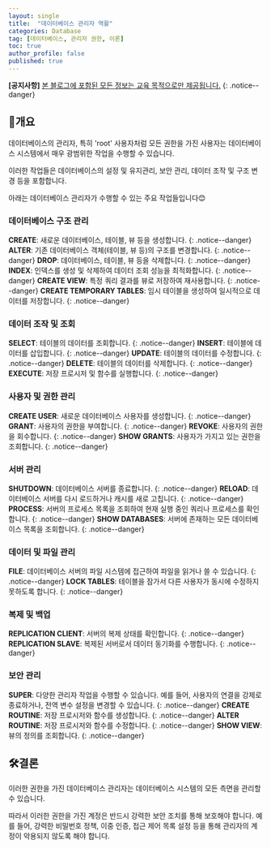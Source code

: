 ```yaml
---
layout: single
title:  "데이터베이스 관리자 역활"
categories: Database
tag: [데이터베이스, 관리자 권한, 이론]
toc: true
author_profile: false
published: true
---
```

**[공지사항]** [본 블로그에 포함된 모든 정보는 교육 목적으로만 제공됩니다.](https://weoooo.github.io/notice/notice/)
{: .notice--danger}

## 📖개요

데이터베이스의 관리자, 특히 'root' 사용자처럼 모든 권한을 가진 사용자는 데이터베이스 시스템에서 매우 광범위한 작업을 수행할 수 있습니다. 

이러한 작업들은 데이터베이스의 설정 및 유지관리, 보안 관리, 데이터 조작 및 구조 변경 등을 포함합니다. 

아래는 데이터베이스 관리자가 수행할 수 있는 주요 작업들입니다😊

### 데이터베이스 구조 관리

**CREATE**: 새로운 데이터베이스, 테이블, 뷰 등을 생성합니다.
{: .notice--danger}
**ALTER**: 기존 데이터베이스 객체(테이블, 뷰 등)의 구조를 변경합니다.
{: .notice--danger}
**DROP**: 데이터베이스, 테이블, 뷰 등을 삭제합니다.
{: .notice--danger}
**INDEX**: 인덱스를 생성 및 삭제하여 데이터 조회 성능을 최적화합니다.
{: .notice--danger}
**CREATE VIEW**: 특정 쿼리 결과를 뷰로 저장하여 재사용합니다.
{: .notice--danger}
**CREATE TEMPORARY TABLES**: 임시 테이블을 생성하여 일시적으로 데이터를 저장합니다.
{: .notice--danger}

### 데이터 조작 및 조회

**SELECT**: 테이블의 데이터를 조회합니다.
{: .notice--danger}
**INSERT**: 테이블에 데이터를 삽입합니다.
{: .notice--danger}
**UPDATE**: 테이블의 데이터를 수정합니다.
{: .notice--danger}
**DELETE**: 테이블의 데이터를 삭제합니다.
{: .notice--danger}
**EXECUTE**: 저장 프로시저 및 함수를 실행합니다.
{: .notice--danger}
### 사용자 및 권한 관리

**CREATE USER**: 새로운 데이터베이스 사용자를 생성합니다.
{: .notice--danger}
**GRANT**: 사용자의 권한을 부여합니다.
{: .notice--danger}
**REVOKE**: 사용자의 권한을 회수합니다.
{: .notice--danger}
**SHOW GRANTS**: 사용자가 가지고 있는 권한을 조회합니다.
{: .notice--danger}
### 서버 관리

**SHUTDOWN**: 데이터베이스 서버를 종료합니다.
{: .notice--danger}
**RELOAD**: 데이터베이스 서버를 다시 로드하거나 캐시를 새로 고칩니다.
{: .notice--danger}
**PROCESS**: 서버의 프로세스 목록을 조회하여 현재 실행 중인 쿼리나 프로세스를 확인합니다.
{: .notice--danger}
**SHOW DATABASES**: 서버에 존재하는 모든 데이터베이스 목록을 조회합니다.
{: .notice--danger}
### 데이터 및 파일 관리

**FILE**: 데이터베이스 서버의 파일 시스템에 접근하여 파일을 읽거나 쓸 수 있습니다.
{: .notice--danger}
**LOCK TABLES**: 테이블을 잠가서 다른 사용자가 동시에 수정하지 못하도록 합니다.
{: .notice--danger}
### 복제 및 백업

**REPLICATION CLIENT**: 서버의 복제 상태를 확인합니다.
{: .notice--danger}
**REPLICATION SLAVE**: 복제된 서버로서 데이터 동기화를 수행합니다.
{: .notice--danger}
### 보안 관리

**SUPER**: 다양한 관리자 작업을 수행할 수 있습니다. 예를 들어, 사용자의 연결을 강제로 종료하거나, 전역 변수 설정을 변경할 수 있습니다.
{: .notice--danger}
**CREATE ROUTINE**: 저장 프로시저와 함수를 생성합니다.
{: .notice--danger}
**ALTER ROUTINE**: 저장 프로시저와 함수를 수정합니다.
{: .notice--danger}
**SHOW VIEW**: 뷰의 정의를 조회합니다.
{: .notice--danger}
## 🛠️결론

이러한 권한을 가진 데이터베이스 관리자는 데이터베이스 시스템의 모든 측면을 관리할 수 있습니다. 

따라서 이러한 권한을 가진 계정은 반드시 강력한 보안 조치를 통해 보호해야 합니다. 예를 들어, 강력한 비밀번호 정책, 이중 인증, 접근 제어 목록 설정 등을 통해 관리자의 계정이 악용되지 않도록 해야 합니다.
